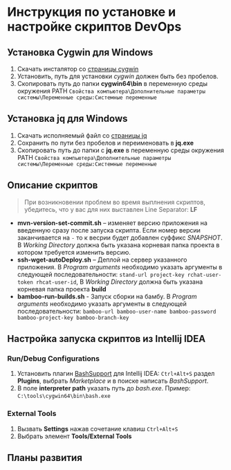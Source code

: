 # Инструкция по установке и настройке скриптов DevOps

## Установка Сygwin для Windows

1. Скачать инсталятор со [страницы cygwin](http://www.cygwin.com/)
1. Установить, путь для установки *cygwin* должен быть без пробелов.
1. Скопировать путь до папки **cygwin64\bin** в переменную среды окружения PATH `Свойства компьютера\Дополнительные параметры системы\Переменные среды:Системные переменные`

## Установка jq для Windows

1. Скачать исполняемый файл со [страницы jq](https://stedolan.github.io/jq/)
1. Сохранить по пути без пробелов и переименовать в **jq.exe**
1. Скопировать путь до папки с **jq.exe** в переменную среды окружения PATH `Свойства компьютера\Дополнительные параметры системы\Переменные среды:Системные переменные`

## Описание скриптов

> При возникновении проблем во время выплнения скриптов, убедитесь, что у вас для них выставлен Line Separator: **LF**

- **mvn-version-set-commit.sh** – изменяет версию приложения на введенную сразу после запуска скрипта. Если номер версии
заканчивается на `-` то к весрии будет добавлен суффикс *SNAPSHOT*. В *Working Directory* должна быть указана корневая папка проекта в котором требуется изменить версию. 
- **ssh-wget-autoDeploy.sh** – Деплой на сервер указанного приложения. В *Program arguments* необходимо указать аргументы в следующей последовательности: `stand-url project-key
 rchat-user-token rhcat-user-id`, 
В *Working Directory* должна быть указана корневая папка проекта **build** 
- **bamboo-run-builds.sh** - Запуск сборки на бамбу. В *Program arguments* необходимо указать аргументы в следующей последовательности: `bamboo-url bamboo-user-name bamboo-password
 bamboo-project-key
 bamboo-branch-key`

## Настройка запуска скриптов из Intellij IDEA

### Run/Debug Configurations

1. Установить плагин [BashSupport](https://plugins.jetbrains.com/plugin/4230-bashsupport) для Intellij IDEA: `Ctrl+Alt+S` раздел **Plugins**, 
выбрать *Marketplace* и в поиске написать *BashSupport*.
1. В поле **interpreter path** указать путь до *bash.exe*. Пример: `C:\tools\cygwin64\bin\bash.exe`

### External Tools

1. Вызвать **Settings** нажав сочетание клавиш `Ctrl+Alt+S`
1. Выбрать элемент **Tools/External Tools**

## Планы развития